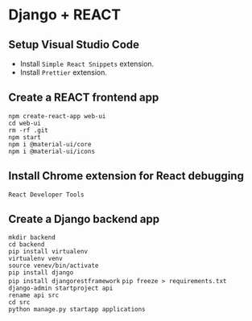 # Django + REACT

## Setup Visual Studio Code

- Install `Simple React Snippets` extension.
- Install `Prettier` extension.

## Create a REACT frontend app

`npm create-react-app web-ui`  
`cd web-ui`  
`rm -rf .git`  
`npm start`  
`npm i @material-ui/core`  
`npm i @material-ui/icons`

## Install Chrome extension for React debugging

`React Developer Tools`

## Create a Django backend app

`mkdir backend`  
`cd backend`  
`pip install virtualenv`  
`virtualenv venv`  
`source venev/bin/activate`  
`pip install django`  
`pip install djangorestframework`
`pip freeze > requirements.txt`  
`django-admin startproject api`  
`rename api src`  
`cd src`  
`python manage.py startapp applications`
